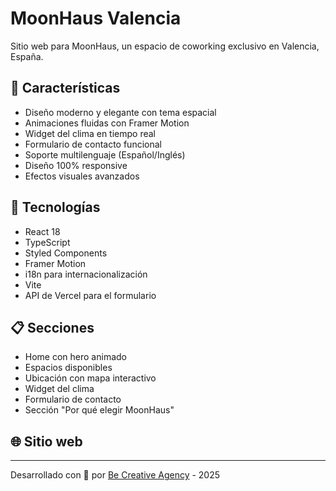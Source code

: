 # MoonHaus Valencia

Sitio web para MoonHaus, un espacio de coworking exclusivo en Valencia, España.

## 🌙 Características

- Diseño moderno y elegante con tema espacial
- Animaciones fluidas con Framer Motion
- Widget del clima en tiempo real
- Formulario de contacto funcional
- Soporte multilenguaje (Español/Inglés)
- Diseño 100% responsive
- Efectos visuales avanzados

## 🚀 Tecnologías

- React 18
- TypeScript
- Styled Components
- Framer Motion
- i18n para internacionalización
- Vite
- API de Vercel para el formulario

## 📋 Secciones

- Home con hero animado
- Espacios disponibles
- Ubicación con mapa interactivo
- Widget del clima
- Formulario de contacto
- Sección "Por qué elegir MoonHaus"

## 🌐 Sitio web


---

Desarrollado con 🚀 por [Be Creative Agency](https://becr3ative.com/) - 2025
